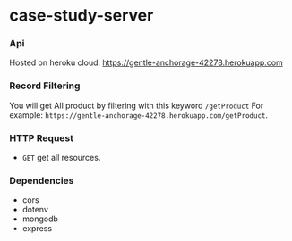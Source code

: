 
# case-study-server


### Api
Hosted on heroku cloud: https://gentle-anchorage-42278.herokuapp.com

### Record Filtering
You will get All product by filtering with this keyword `/getProduct`
For example:
`https://gentle-anchorage-42278.herokuapp.com/getProduct`.


### HTTP Request
* `GET` get all resources.


### Dependencies
* cors
* dotenv
* mongodb
* express
